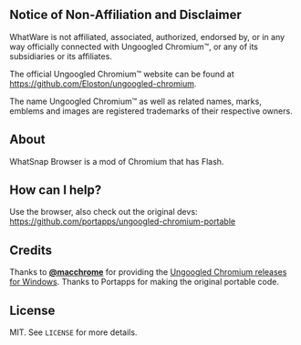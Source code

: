 ## Notice of Non-Affiliation and Disclaimer

WhatWare is not affiliated, associated, authorized, endorsed by, or in any way officially connected with Ungoogled Chromium™, or any of its subsidiaries or its affiliates.

The official Ungoogled Chromium™ website can be found at https://github.com/Eloston/ungoogled-chromium.

The name Ungoogled Chromium™ as well as related names, marks, emblems and images are registered trademarks of their respective owners.

## About
WhatSnap Browser is a mod of Chromium that has Flash.

## How can I help?

Use the browser, also check out the original devs: https://github.com/portapps/ungoogled-chromium-portable

## Credits

Thanks to [**@macchrome**](https://github.com/macchrome) for providing the [Ungoogled Chromium releases for Windows](https://github.com/macchrome/winchrome/releases).
Thanks to Portapps for making the original portable code.

## License

MIT. See `LICENSE` for more details.
